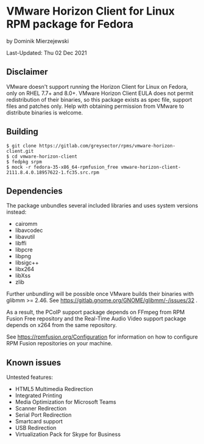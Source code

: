 VMware Horizon Client for Linux RPM package for Fedora
======================================================

by Dominik Mierzejewski

Last-Updated: Thu 02 Dec 2021

Disclaimer
----------
VMware doesn't support running the Horizon Client for Linux on Fedora, only on
RHEL 7.7+ and 8.0+.
VMware Horizon Client EULA does not permit redistribution of their binaries, so
this package exists as spec file, support files and patches only. Help with
obtaining permission from VMware to distribute binaries is welcome.

Building
--------
```
$ git clone https://gitlab.com/greysector/rpms/vmware-horizon-client.git
$ cd vmware-horizon-client
$ fedpkg srpm
$ mock -r fedora-35-x86_64-rpmfusion_free vmware-horizon-client-2111.8.4.0.18957622-1.fc35.src.rpm
```

Dependencies
------------
The package unbundles several included libraries and uses system versions
instead:
* cairomm
* libavcodec
* libavutil
* libffi
* libpcre
* libpng
* libsigc++
* libx264
* libXss
* zlib

Further unbundling will be possible once VMware builds their binaries with
glibmm >= 2.46. See https://gitlab.gnome.org/GNOME/glibmm/-/issues/32 .

As a result, the PCoIP support package depends on FFmpeg from RPM Fusion Free
repository and the Real-Time Audio Video support package depends on x264 from
the same repository.

See https://rpmfusion.org/Configuration for information on how to configure RPM
Fusion repositories on your machine.

Known issues
------------
Untested features:
* HTML5 Multimedia Redirection
* Integrated Printing
* Media Optimization for Microsoft Teams
* Scanner Redirection
* Serial Port Redirection
* Smartcard support
* USB Redirection
* Virtualization Pack for Skype for Business
